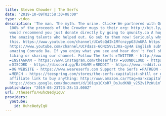 ```yaml
---
title: Steven Chowder | The Serfs
date: "2019-10-09T02:58:30+08:00"
type: video
description: 'The man. The myth. The urine. Click▼ We partnered with Qmunity to donate
  100% of the proceeds of the Crowder mugs to their org: http://bit.ly/2VKindl We
  would recommend you just donate directly by going to qmunity.ca A huge thanks to
  the amazing talents who helped out. Go sub to them now! Seriously why are you reading
  this. https://www.youtube.com/channel/UCo9oQdIk1MfcnzypG3UnURA https://www.youtube.com/channel/UCoG5ya-sMXNMkqkIz1sZ_Lw
  https://www.youtube.com/channel/UCFdazs-6CNzSVv1J0a-qy4A English subtitles by the
  amazing Comrade Da. If you enjoy what you see and hear don''t feel shy about subscribing,
  liking or sharing our channel. Follow The Serfs ►TWITTER - http://www.twitter.com/theserfstv
  ►INSTAGRAM - https://www.instagram.com/theserfstv ►SOUNDCLOUD - https://soundcloud.com/theserfstv
  ►DISCORD - https://discord.gg/BztHb9M ►REDDIT - https://www.reddit.com/r/theserfstv
  ►OG WEBSITE - https://www.weareserfs.com Support the Serfs ►PATREON - http://www.patreon.com/theserfstv
  ►MERCH - https://teespring.com/stores/the-serfs-capitalist-shill or use The Serfs
  affiliate link to buy anything: http://www.amazon.ca/?tag=marxcapital-20 Sources:
  https://docs.google.com/document/d/1O1qo1CXoR7_DsJudKND_v252v1PzWu1mTkUb0F6fp8Q/edit?usp=sharing'
publishdate: "2019-05-23T23:28:13.000Z"
url: /theserfs/Huhc8edyIqU/
providers:
  youtube:
    id: Huhc8edyIqU
---
```

